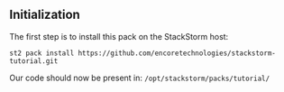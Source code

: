 ## Initialization

The first step is to install this pack on the StackStorm host:

``` shell
st2 pack install https://github.com/encoretechnologies/stackstorm-tutorial.git
```

Our code should now be present in: `/opt/stackstorm/packs/tutorial/`

